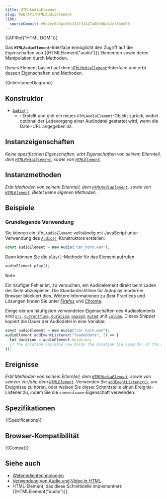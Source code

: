 ```yaml
---
title: HTMLAudioElement
slug: Web/API/HTMLAudioElement
l10n:
  sourceCommit: e9e2ec643ac69c132f31427a0b586ab2cf83ed58
---
```


{{APIRef("HTML DOM")}}

Das **`HTMLAudioElement`**-Interface ermöglicht den Zugriff auf die Eigenschaften von {{HTMLElement("audio")}} Elementen sowie deren Manipulation durch Methoden.

Dieses Element basiert auf dem [`HTMLMediaElement`](/de/docs/Web/API/HTMLMediaElement)-Interface und erbt dessen Eigenschaften und Methoden.

{{InheritanceDiagram}}

## Konstruktor

- [`Audio()`](/de/docs/Web/API/HTMLAudioElement/Audio)
  - : Erstellt und gibt ein neues `HTMLAudioElement`-Objekt zurück, wobei optional der Ladevorgang einer Audiodatei gestartet wird, wenn die Datei-URL angegeben ist.

## Instanzeigenschaften

_Keine spezifischen Eigenschaften; erbt Eigenschaften von seinem Elternteil, dem [`HTMLMediaElement`](/de/docs/Web/API/HTMLMediaElement), sowie von [`HTMLElement`](/de/docs/Web/API/HTMLElement)._

## Instanzmethoden

_Erbt Methoden von seinem Elternteil, dem [`HTMLMediaElement`](/de/docs/Web/API/HTMLMediaElement), sowie von [`HTMLElement`](/de/docs/Web/API/HTMLElement). Bietet keine eigenen Methoden._

## Beispiele

### Grundlegende Verwendung

Sie können ein `HTMLAudioElement` vollständig mit JavaScript unter Verwendung des [`Audio()`](/de/docs/Web/API/HTMLAudioElement/Audio)-Konstruktors erstellen:

```js
const audioElement = new Audio("car_horn.wav");
```

Dann können Sie die `play()`-Methode für das Element aufrufen

```js
audioElement.play();
```

> [!NOTE]
> Ein häufiger Fehler ist, zu versuchen, ein Audioelement direkt beim Laden der Seite abzuspielen. Die Standardrichtlinie für Autoplay moderner Browser blockiert dies. Weitere Informationen zu Best Practices und Lösungen finden Sie unter [Firefox](https://hacks.mozilla.org/2019/02/firefox-66-to-block-automatically-playing-audible-video-and-audio/) und [Chrome](https://developer.chrome.com/blog/autoplay/).

Einige der am häufigsten verwendeten Eigenschaften des Audioelements sind [`src`](/de/docs/Web/API/HTMLMediaElement/src), [`currentTime`](/de/docs/Web/API/HTMLMediaElement/currentTime), [`duration`](/de/docs/Web/API/HTMLMediaElement/duration), [`paused`](/de/docs/Web/API/HTMLMediaElement/paused), [`muted`](/de/docs/Web/API/HTMLMediaElement/muted) und [`volume`](/de/docs/Web/API/HTMLMediaElement/volume). Dieses Snippet kopiert die Dauer der Audiodatei in eine Variable:

```js
const audioElement = new Audio("car_horn.wav");
audioElement.addEventListener("loadeddata", () => {
  let duration = audioElement.duration;
  // The duration variable now holds the duration (in seconds) of the audio clip
});
```

## Ereignisse

_Erbt Methoden von seinem Elternteil, dem [`HTMLMediaElement`](/de/docs/Web/API/HTMLMediaElement), sowie von seinem Vorfahr, dem [`HTMLElement`](/de/docs/Web/API/HTMLElement)._ Verwenden Sie [`addEventListener()`](/de/docs/Web/API/EventTarget/addEventListener), um Ereignisse zu hören, oder weisen Sie dieser Schnittstelle einen Ereignis-Listener zu, indem Sie die `oneventname`-Eigenschaft verwenden.

## Spezifikationen

{{Specifications}}

## Browser-Kompatibilität

{{Compat}}

## Siehe auch

- [Webmedientechnologien](/de/docs/Web/Media)
- [Verwendung von Audio und Video in HTML](/de/docs/Web/Media/HTML_media)
- HTML-Element, das diese Schnittstelle implementiert: {{HTMLElement("audio")}}.
